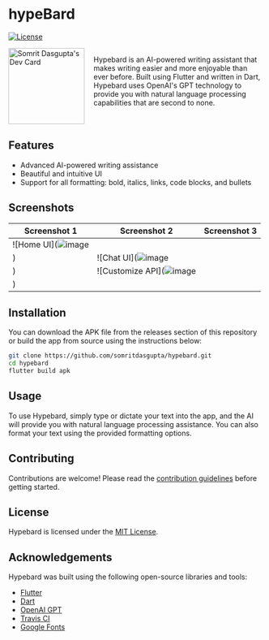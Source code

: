 # hypeBard

[![License](https://img.shields.io/badge/License-MIT-blue.svg)](https://opensource.org/licenses/MIT)

<div style="display: flex;">
  <div style="flex: 1;">
    <a href="https://app.daily.dev/somrit">
      <img src="https://api.daily.dev/devcards/da71dd31134c42e488c5f8afd3548e65.png?r=sk9" width="150" alt="Somrit Dasgupta's Dev Card"/>
    </a>
  </div>
  
  <div style="flex: 2;">
    <p>Hypebard is an AI-powered writing assistant that makes writing easier and more enjoyable than ever before. Built using Flutter and written in Dart, Hypebard uses OpenAI's GPT technology to provide you with natural language processing capabilities that are second to none.</p>
  </div>
</div>

## Features

* Advanced AI-powered writing assistance
* Beautiful and intuitive UI
* Support for all formatting: bold, italics, links, code blocks, and bullets

## Screenshots

| Screenshot 1                                 | Screenshot 2                                 | Screenshot 3                                 |
|----------------------------------------------|----------------------------------------------|----------------------------------------------|
| ![Home UI](![image](https://github.com/Shu-Kei/gptbrycen/assets/125178921/76903e14-0103-4a6f-98f0-919aa9f8c808)
) | ![Chat UI](![image](https://github.com/Shu-Kei/gptbrycen/assets/125178921/5e29dfe6-ad24-4912-9fc7-0012ed64d439)
) | ![Customize API](![image](https://github.com/Shu-Kei/gptbrycen/assets/125178921/ed63b94e-1a0b-4b72-8be1-e696a8cc4c5d)
) |

## Installation

You can download the APK file from the releases section of this repository or build the app from source using the
instructions below:

```bash
git clone https://github.com/somritdasgupta/hypebard.git
cd hypebard
flutter build apk
````

## Usage

To use Hypebard, simply type or dictate your text into the app, and the AI will provide you with natural language
processing assistance. You can also format your text using the provided formatting options.

## Contributing

Contributions are welcome! Please read the [contribution guidelines](CONTRIBUTING.md) before getting started.

## License

Hypebard is licensed under the [MIT License](LICENSE).

## Acknowledgements

Hypebard was built using the following open-source libraries and tools:

* [Flutter](https://flutter.dev/)
* [Dart](https://dart.dev/)
* [OpenAI GPT](https://beta.openai.com/)
* [Travis CI](https://travis-ci.org/)
* [Google Fonts](https://fonts.google.com/)



